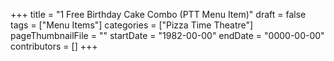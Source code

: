 +++
title = "1 Free Birthday Cake Combo (PTT Menu Item)"
draft = false
tags = ["Menu Items"]
categories = ["Pizza Time Theatre"]
pageThumbnailFile = ""
startDate = "1982-00-00"
endDate = "0000-00-00"
contributors = []
+++
